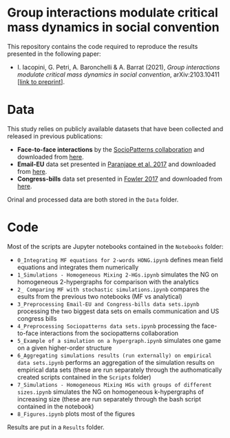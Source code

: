 # Group interactions modulate critical mass dynamics in social convention

This repository contains the code required to reproduce the results presented in the following paper:
- I. Iacopini, G. Petri, A. Baronchelli & A. Barrat (2021), *Group interactions modulate critical mass dynamics in social convention*, arXiv:2103.10411 [[link to preprint](https://arxiv.org/abs/2103.10411)].

# Data
 
 This study relies on publicly available datasets that have been collected and released in previous publications:
 
- **Face-to-face interactions** by the [SocioPatterns collaboration](http://www.sociopatterns.org/) and downloaded from [here](http://www.sociopatterns.org/datasets/).
- **Email-EU** data set presented in [Paranjape et al. 2017](https://dl.acm.org/doi/10.1145/3018661.3018731) and downloaded from [here](https://github.com/arbenson/ScHoLP-Data).
- **Congress-bills** data set presented in [Fowler 2017](https://www.sciencedirect.com/science/article/pii/S0378873305000730) and downloaded from [here](https://github.com/arbenson/ScHoLP-Data).

Orinal and processed data are both stored in the `Data` folder.

# Code

Most of the scripts are Jupyter notebooks contained in the `Notebooks` folder:
- `0_Integrating MF equations for 2-words HONG.ipynb` defines mean field equations and integrates them numerically
- `1_Simulations - Homogeneous Mixing 2-HGs.ipynb` simulates the NG on homogeneous 2-hypergraphs for comparison with the analytics
- `2_ Comparing MF with stochastic simulations.ipynb` compares the esults from the previous two notebooks (MF vs analytical)
- `3_Preprocessing Email-EU and Congress-bills data sets.ipynb` processing the two biggest data sets on emails communication and US congress bills
- `4_Preprocessing Sociopatterns data sets.ipynb` processing the face-to-face interactions from the sociopatterns collaboration
- `5_Example of a simulation on a hypergraph.ipynb` simulates one game on a given higher-order structure
- `6_Aggregating simulations results (run externally) on empirical data sets.ipynb` performs an aggregation of the simulation results on empirical data sets (these are run separately through the authomatically created scripts contained in the `Scripts` folder)
- `7_Simulations - Homogeneous Mixing HGs with groups of different sizes.ipynb` simulates the NG on homogeneous k-hypergraphs of increasing size (these are run separately through the bash script contained in the notebook)
- `8_Figures.ipynb` plots most of the figures

Results are put in a `Results` folder.

